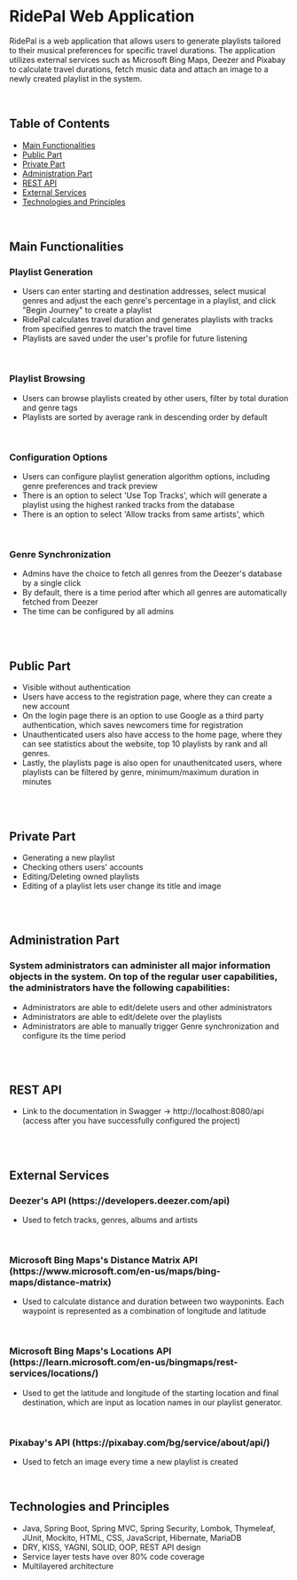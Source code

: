 <h1>RidePal Web Application</h1>
<p>RidePal is a web application that allows users to generate playlists tailored to their musical preferences for specific travel durations. The application utilizes external services such as Microsoft Bing Maps, Deezer and Pixabay to calculate travel durations, fetch music data and attach an image to a newly created playlist in the system.</p>

<br>
  <h2>Table of Contents</h2>
    <ul>
        <li><a href="#main-requirements">Main Functionalities</a></li>
        <li><a href="#public-part">Public Part</a></li>
        <li><a href="#private-part">Private Part</a></li>
        <li><a href="#administration-part">Administration Part</a></li>
        <li><a href="#rest-api">REST API</a></li>
        <li><a href="#external-services">External Services</a></li>
        <li><a href="#technologies">Technologies and Principles</a></li>
    </ul>
<br>
  <h2 id="#main-requirements">Main Functionalities</h2>
  <h3>Playlist Generation</h3>
   <ul>
     <li>Users can enter starting and destination addresses, select musical genres and adjust the each genre's percentage in a playlist, and click "Begin Journey" to create a playlist</li>
     <li>RidePal calculates travel duration and generates playlists with tracks from specified genres to match the travel time</li>
     <li>Playlists are saved under the user's profile for future listening</li>
   </ul>
<br>
   <h3>Playlist Browsing</h3>
   <ul>
     <li>Users can browse playlists created by other users, filter by total duration and genre tags</li>
     <li>Playlists are sorted by average rank in descending order by default</li>
   </ul>
<br>
   <h3>Configuration Options</h3>
   <ul>
     <li>Users can configure playlist generation algorithm options, including genre preferences and track preview</li>
     <li>There is an option to select 'Use Top Tracks', which will generate a playlist using the highest ranked tracks from the database</li>
     <li>There is an option to select 'Allow tracks from same artists', which </li>
   </ul>
<br>
   <h3>Genre Synchronization</h3>
   <ul>
   <li>Admins have the choice to fetch all genres from the Deezer's database by a single click</li>
   <li>By default, there is a time period after which all genres are automatically fetched from Deezer</li>
  <li>The time can be configured by all admins</li>
   </ul>
  
   <br>
   <br>
   <h2 id="#public-part">Public Part</h2>
    <ul>
      <li>Visible without authentication</li>
      <li>Users have access to the registration page, where they can create a new account</li>
      <li>On the login page there is an option to use Google as a third party authentication, which saves newcomers time for registration</li>
      <li>Unauthenticated users also have access to the home page, where they can see statistics about the website, top 10 playlists by rank and all genres.</li>
      <li>Lastly, the playlists page is also open for unauthenitcated users, where playlists can be filtered by genre, minimum/maximum duration in minutes</li>
    </ul>
    
<br>
   <br>
   <h2 id="#private-part">Private Part</h2>
    <ul>
      <li>Generating a new playlist</li>
      <li>Checking others users' accounts</li>
      <li>Editing/Deleting owned playlists</li>
      <li>Editing of a playlist lets user change its title and image</li>
   </ul>
<br>
   <br>
   <h2 id="#administration-part">Administration Part</h2>
   <h3>System administrators can administer all major information objects in the system. On top of the regular user capabilities, the administrators have the following capabilities:</h3>
    <ul>
      <li>Administrators are able to edit/delete users and other administrators</li>
      <li>Administrators are able to edit/delete over the playlists</li>
      <li>Administrators are able to manually trigger Genre synchronization and configure its the time period</li>
  </ul>

<br>
<br>

   <h2 id="#rest-api">REST API</h2>
  <ul>
    <li>Link to the documentation in Swagger -> http://localhost:8080/api (access after you have successfully configured the project)</li>
  </ul>
   
<br>
<br>
   <h2 id="#external-services">External Services</h2>


   <h3>Deezer's API (https://developers.deezer.com/api)</h3>
    <ul>
      <li>Used to fetch tracks, genres, albums and artists</li>
    </ul>

<br>
  <h3>Microsoft Bing Maps's Distance Matrix API (https://www.microsoft.com/en-us/maps/bing-maps/distance-matrix)</h3>
  <ul>
  <li>Used to calculate distance and duration between two wayponints. Each waypoint is represented as a combination of longitude and latitude</li>
  </ul>

  <br>
  <h3>Microsoft Bing Maps's Locations API (https://learn.microsoft.com/en-us/bingmaps/rest-services/locations/)</h3>
    <ul>
      <li>Used to get the latitude and longitude of the starting location and final destination, which are input as location names in our playlist generator.</li>
  </ul>

<br>
  <h3>Pixabay's API (https://pixabay.com/bg/service/about/api/)</h3>
  <ul>
      <li>Used to fetch an image every time a new playlist is created</li>
  </ul>
  <br>


  <h2 id="#technologies">Technologies and Principles</h2>
  <ul>
    <li>Java, Spring Boot, Spring MVC, Spring Security, Lombok, Thymeleaf, JUnit, Mockito, HTML, CSS, JavaScript, Hibernate, MariaDB</li>
    <li>DRY, KISS, YAGNI, SOLID, OOP, REST API design</li>
    <li>Service layer tests have over 80% code coverage</li>
    <li>Multilayered architecture</li>
  </ul>
